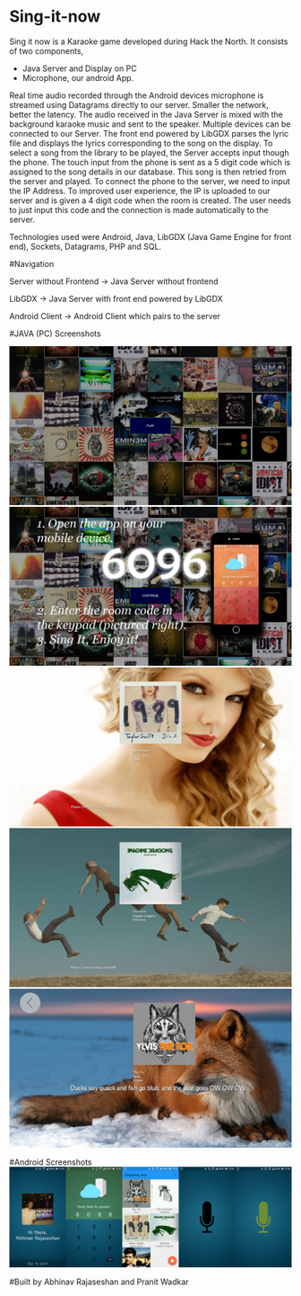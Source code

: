 # Sing-it-now

Sing it now is a Karaoke game developed during Hack the North. It consists of two components,
 - Java Server and Display on PC
 - Microphone, our android App.

Real time audio recorded through the Android devices microphone is streamed using Datagrams directly to our server. Smaller the network, better the latency. The audio received in the Java Server is mixed with the background karaoke music and sent to the speaker. Multiple devices can be connected to our Server. The front end powered by LibGDX parses the lyric file and displays the lyrics corresponding to the song on the display. To select a song from the library to be played, the Server accepts input though the phone. The touch input from the phone is sent as a 5 digit code which is assigned to the song details in our database. This song is then retried from the server and played. To connect the phone to the server, we need to input the IP Address. To improved user experience, the IP is uploaded to our server and is given a 4 digit code when the room is created. The user needs to just input this code and the connection is made automatically to the server.

Technologies used were Android, Java, LibGDX (Java Game Engine for front end), Sockets, Datagrams, PHP and SQL.

#Navigation

Server without Frontend -> Java Server without frontend

LibGDX -> Java Server with front end powered by LibGDX

Android Client -> Android Client which pairs to the server

#JAVA (PC) Screenshots

![Scr1](https://github.com/Abhiseshan/Sing-it-now/blob/master/Screenshots/scr1.jpg)
![Scr2](https://github.com/Abhiseshan/Sing-it-now/blob/master/Screenshots/scr2.jpg)
![Scr3](https://github.com/Abhiseshan/Sing-it-now/blob/master/Screenshots/scr3.jpg)
![Scr4](https://github.com/Abhiseshan/Sing-it-now/blob/master/Screenshots/scr4.jpg)
![Scr5](https://github.com/Abhiseshan/Sing-it-now/blob/master/Screenshots/scr5.jpg)

#Android Screenshots
![Scr_phone](https://github.com/Abhiseshan/Sing-it-now/blob/master/Screenshots/mobile.jpg)

#Built by Abhinav Rajaseshan and Pranit Wadkar
